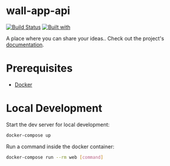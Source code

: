 # wall-app-api

[![Build Status](https://travis-ci.org/Hercilio1/wall-app-api.svg?branch=master)](https://travis-ci.org/Hercilio1/wall-app-api)
[![Built with](https://img.shields.io/badge/Built_with-Cookiecutter_Django_Rest-F7B633.svg)](https://github.com/agconti/cookiecutter-django-rest)

A place where you can share your ideas.. Check out the project's [documentation](http://Hercilio1.github.io/wall-app-api/).

# Prerequisites

- [Docker](https://docs.docker.com/docker-for-mac/install/)

# Local Development

Start the dev server for local development:
```bash
docker-compose up
```

Run a command inside the docker container:

```bash
docker-compose run --rm web [command]
```
